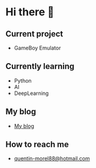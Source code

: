 # Hi there 👋

## Current project

- GameBoy Emulator

## Currently learning

- Python
- AI
- DeepLearning

## My blog

- [My blog](https://im-rises.github.io)

## How to reach me

- quentin-morel88@hotmail.com

<!--
**Im-Rises/Im-Rises** is a ✨ _special_ ✨ repository because its `README.md` (this file) appears on your GitHub profile.

Here are some ideas to get you started:

- 🔭 I’m currently working on ...
- 🌱 I’m currently learning ...
- 👯 I’m looking to collaborate on ...
- 🤔 I’m looking for help with ...
- 💬 Ask me about ...
- 📫 How to reach me: ...
- 😄 Pronouns: ...
- ⚡ Fun fact: ...
-->
